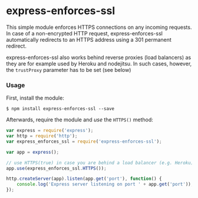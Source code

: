 express-enforces-ssl
==============

This simple module enforces HTTPS connections on any incoming requests. In case of a non-encrypted HTTP request, express-enforces-ssl automatically redirects to an HTTPS address using a 301 permanent redirect.

express-enforces-ssl also works behind reverse proxies (load balancers) as they are for example used by Heroku and nodejitsu. In such cases, however, the `trustProxy` parameter has to be set (see below)

### Usage

First, install the module:

```
$ npm install express-enforces-ssl --save
```

Afterwards, require the module and *use* the `HTTPS()` method:
```javascript
var express = require('express');
var http = require('http');
var express_enforces_ssl = require('express-enforces-ssl');

var app = express();

// use HTTPS(true) in case you are behind a load balancer (e.g. Heroku)
app.use(express_enforces_ssl.HTTPS());

http.createServer(app).listen(app.get('port'), function() {
	console.log('Express server listening on port ' + app.get('port'));
});
```
